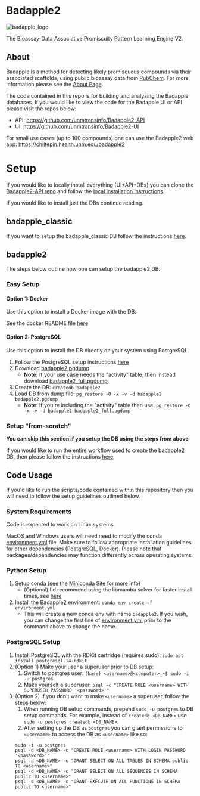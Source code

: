 # Badapple2
![badapple_logo](https://github.com/user-attachments/assets/9a9c9c88-c74e-486d-a282-75e8c41f0f93)


The Bioassay-Data Associative Promiscuity Pattern Learning Engine V2.

## About

Badapple is a method for detecting likely promiscuous compounds via their associated scaffolds, using public bioassay data from [PubChem](https://pubchem.ncbi.nlm.nih.gov/). For more information please see the [About Page](https://chiltepin.health.unm.edu/badapple2/about.html).

The code contained in this repo is for building and analyzing the Badapple databases. If you would like to view the code for the Badapple UI or API please visit the repos below:

- API: https://github.com/unmtransinfo/Badapple2-API
- UI: https://github.com/unmtransinfo/Badapple2-UI

For small use cases (up to 100 compounds) one can use the Badapple2 web app: https://chiltepin.health.unm.edu/badapple2

# Setup

If you would like to locally install everything (UI+API+DBs) you can clone the [Badapple2-API repo](https://github.com/unmtransinfo/Badapple2-API) and follow the [local installation instructions](https://github.com/unmtransinfo/Badapple2-API?tab=readme-ov-file#setup-local-installation).

If you would like to install just the DBs continue reading.

## badapple_classic

If you want to setup the badapple_classic DB follow the instructions [here](badapple1_comparison/README.md).

## badapple2

The steps below outline how one can setup the badapple2 DB.

### Easy Setup

#### Option 1: Docker

Use this option to install a Docker image with the DB.

See the docker README file [here](docker/README.md#badapple2)

#### Option 2: PostgreSQL

Use this option to install the DB directly on your system using PostgreSQL.

1. Follow the PostgreSQL setup instructions [here](#postgresql-setup)
2. Download [badapple2.pgdump](https://unmtid-dbs.net/download/Badapple2/badapple2.pgdump).
   - **Note:** If your use case needs the "activity" table, then instead download [badapple2_full.pgdump](https://unmtid-dbs.net/download/Badapple2/badapple2_full.pgdump)
3. Create the DB: `createdb badapple2`
4. Load DB from dump file: `pg_restore -O -x -v -d badapple2 badapple2.pgdump`
   - **Note:** If you're including the "activity" table then use: `pg_restore -O -x -v -d badapple2 badapple2_full.pgdump`

### Setup "from-scratch"

**You can skip this section if you setup the DB using the steps from above**

If you would like to run the entire workflow used to create the badapple2 DB, then please follow the instructions [here](snakemake/README.md).

## Code Usage

If you'd like to run the scripts/code contained within this repository then you will need to follow the setup guidelines outlined below.

### System Requirements

Code is expected to work on Linux systems.

MacOS and Windows users will need need to modify the conda [environment.yml](environment.yml) file. Make sure to follow appropriate installation guidelines for other dependencies (PostgreSQL, Docker). Please note that packages/dependencies may function differently across operating systems.

### Python Setup

1. Setup conda (see the [Miniconda Site](https://conda.github.io/conda-libmamba-solver/user-guide/) for more info)
   - (Optional) I'd recommend using the libmamba solver for faster install times, see [here](https://conda.github.io/conda-libmamba-solver/user-guide/)
2. Install the Badapple2 environment: `conda env create -f environment.yml`
   - This will create a new conda env with name `badapple2`. If you wish, you can change the first line of [environment.yml](environment.yml) prior to the command above to change the name.

### PostgreSQL Setup

1. Install PostgreSQL with the RDKit cartridge (requires sudo):
   `sudo apt install postgresql-14-rdkit`
2. (Option 1) Make your user a superuser prior to DB setup:
   1. Switch to postgres user: `(base) <username>@<computer>:~$ sudo -i -u postgres`
   2. Make yourself a superuser: `psql -c "CREATE ROLE <username> WITH SUPERUSER PASSWORD '<password>'"`
3. (Option 2) If you don't want to make `<username>` a superuser, follow the steps below:
   1. When running DB setup commands, prepend `sudo -u postgres` to DB setup commands. For example, instead of `createdb <DB_NAME>` use `sudo -u postgres createdb <DB_NAME>`.
   2. After setting up the DB as `postgres` you can grant permissions to `<username>` to access the DB as `<username>` like so:
   ```
   sudo -i -u postgres
   psql -d <DB_NAME> -c "CREATE ROLE <username> WITH LOGIN PASSWORD '<password>'"
   psql -d <DB_NAME> -c "GRANT SELECT ON ALL TABLES IN SCHEMA public TO <username>"
   psql -d <DB_NAME> -c "GRANT SELECT ON ALL SEQUENCES IN SCHEMA public TO <username>"
   psql -d <DB_NAME> -c "GRANT EXECUTE ON ALL FUNCTIONS IN SCHEMA public TO <username>"
   ```
